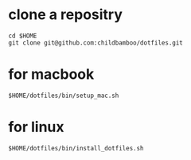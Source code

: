 # clone a repositry

```
cd $HOME
git clone git@github.com:childbamboo/dotfiles.git
```

# for macbook

```
$HOME/dotfiles/bin/setup_mac.sh
```

# for linux

```
$HOME/dotfiles/bin/install_dotfiles.sh
```

